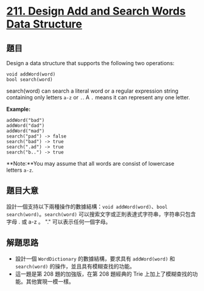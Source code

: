 # [211. Design Add and Search Words Data Structure](https://leetcode.com/problems/design-add-and-search-words-data-structure/)


## 題目

Design a data structure that supports the following two operations:

    void addWord(word)
    bool search(word)

search(word) can search a literal word or a regular expression string containing only letters `a-z` or `.`. A `.` means it can represent any one letter.

**Example:**

    addWord("bad")
    addWord("dad")
    addWord("mad")
    search("pad") -> false
    search("bad") -> true
    search(".ad") -> true
    search("b..") -> true

**Note:**You may assume that all words are consist of lowercase letters `a-z`.

## 題目大意

設計一個支持以下兩種操作的數據結構：`void addWord(word)`、`bool search(word)`。`search(word)` 可以搜索文字或正則表達式字符串，字符串只包含字母 . 或 a-z 。 "." 可以表示任何一個字母。



## 解題思路

- 設計一個 `WordDictionary` 的數據結構，要求具有 `addWord(word)` 和 `search(word)` 的操作，並且具有模糊查找的功能。
- 這一題是第 208 題的加強版，在第 208 題經典的 Trie 上加上了模糊查找的功能。其他實現一模一樣。
